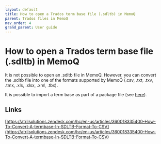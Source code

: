 ```yaml
---
layout: default
title: How to open a Trados term base file (.sdltb) in MemoQ
parent: Trados files in MemoQ
nav_order: 4
grand_parent: User guide
---
```


# How to open a Trados term base file (.sdltb) in MemoQ

It is not possible to open an .sdltb file in MemoQ. However, you can convert the .sdltb file into one of the formats supported by MemoQ (.csv, .txt, .txv, .tmx, .xls, .xlsx, .xml, .tbx).

It is possible to import a term base as part of a package file (see [here](https://adgut1509.github.io/ProjektZaliczeniowy/docs/parent4/UGchild1/grandchild1.html)).

## Links

[https://atrilsolutions.zendesk.com/hc/en-us/articles/360018335400-How-To-Convert-A-termbase-In-SDLTB-Format-To-CSV](https://atrilsolutions.zendesk.com/hc/en-us/articles/360018335400-How-To-Convert-A-termbase-In-SDLTB-Format-To-CSV)
